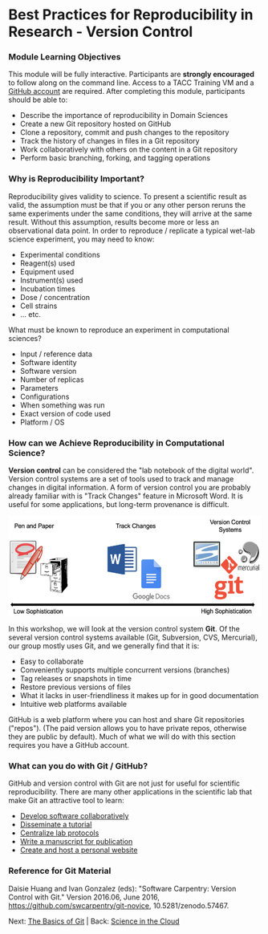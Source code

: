 # Best Practices for Reproducibility in Research - Version Control

### Module Learning Objectives

This module will be fully interactive. Participants are **strongly encouraged** to follow along on the command line. Access to a TACC Training VM and a [GitHub account](https://github.com/join) are required. After completing this module, participants should be able to:

 * Describe the importance of reproducibility in Domain Sciences
 * Create a new Git repository hosted on GitHub
 * Clone a repository, commit and push changes to the repository
 * Track the history of changes in files in a Git repository
 * Work collaboratively with others on the content in a Git repository
 * Perform basic branching, forking, and tagging operations


### Why is Reproducibility Important?

Reproducibility gives validity to science. To present a scientific result as valid, the assumption must be that if you or any other person reruns the same experiments under the same conditions, they will arrive at the same result. Without this assumption, results become more or less an observational data point. In order to reproduce / replicate a typical wet-lab science experiment, you may need to know:

 * Experimental conditions
 * Reagent(s) used
 * Equipment used
 * Instrument(s) used
 * Incubation times
 * Dose / concentration
 * Cell strains
 * ... etc.

What must be known to reproduce an experiment in computational sciences?

 * Input / reference data
 * Software identity
 * Software version
 * Number of replicas
 * Parameters
 * Configurations
 * When something was run
 * Exact version of code used
 * Platform / OS


### How can we Achieve Reproducibility in Computational Science?

**Version control** can be considered the "lab notebook of the digital world". Version control systems are a set of tools used to track and manage changes in digital information. A form of version control you are probably already familiar with is "Track Changes" feature in Microsoft Word. It is useful for some applications, but long-term provenance is difficult.


<center><img src="./docs/fig/sophistication.png" style="height:200px;"></center>


In this workshop, we will look at the version control system **Git**. Of the several version control systems available (Git, Subversion, CVS, Mercurial), our group mostly uses Git, and we generally find that it is:

 * Easy to collaborate
 * Conveniently supports multiple concurrent versions (branches)
 * Tag releases or snapshots in time
 * Restore previous versions of files
 * What it lacks in user-friendliness it makes up for in good documentation
 * Intuitive web platforms available

GitHub is a web platform where you can host and share Git repositories ("repos"). (The paid version allows you to have private repos, otherwise they are public by default). Much of what we will do with this section requires you have a GitHub account.


### What can you do with Git / GitHub?

GitHub and version control with Git are not just for useful for scientific reproducibility. There are many other applications in the scientific lab that make Git an attractive tool to learn:

 * [Develop software collaboratively](https://www.atlassian.com/git/tutorials/comparing-workflows/gitflow-workflow)
 * [Disseminate a tutorial](https://github.com/jamescarson3/ctls2018)
 * [Centralize lab protocols](https://github.com/search?q=lab+protocols)
 * [Write a manuscript for publication](https://livecomsjournal.github.io/about/paper_code/)
 * [Create and host a personal website](http://jmcglone.com/guides/github-pages/)


### Reference for Git Material

Daisie Huang and Ivan Gonzalez (eds): "Software Carpentry: Version
Control with Git."  Version 2016.06, June 2016,
https://github.com/swcarpentry/git-novice, 10.5281/zenodo.57467.


Next: [The Basics of Git](docs/reproducibility_git_02.md) | Back: [Science in the Cloud](../../index.md)
